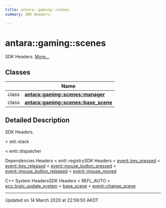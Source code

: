 ```yaml
---
title: antara::gaming::scenes
summary: SDK Headers.  

---
```


# antara::gaming::scenes




SDK Headers.  [More...](#detailed-description)






## Classes

|                | Name           |
| -------------- | -------------- |
| class | **[antara::gaming::scenes::manager](Classes/classantara_1_1gaming_1_1scenes_1_1manager.md)**  |
| class | **[antara::gaming::scenes::base_scene](Classes/classantara_1_1gaming_1_1scenes_1_1base__scene.md)**  |






## Detailed Description

SDK Headers. 

























< std::stack

< entt::dispatcher

Dependencies Headers < entt::registrySDK Headers < [event::key_pressed](Classes/structantara_1_1gaming_1_1event_1_1key__pressed.md) < [event::key_released](Classes/structantara_1_1gaming_1_1event_1_1key__released.md) < [event::mouse_button_pressed](Classes/structantara_1_1gaming_1_1event_1_1mouse__button__pressed.md) < [event::mouse_button_released](Classes/structantara_1_1gaming_1_1event_1_1mouse__button__released.md) < [event::mouse_moved](Classes/structantara_1_1gaming_1_1event_1_1mouse__moved.md)

C++ System HeadersSDK Headers < REFL_AUTO < [ecs::logic_update_system](Namespaces/namespaceantara_1_1gaming_1_1ecs.md#typedef-logic_update_system) < [base_scene](Classes/classantara_1_1gaming_1_1scenes_1_1base__scene.md) < [event::change_scene](Classes/structantara_1_1gaming_1_1event_1_1change__scene.md)








-------------------------------

Updated on 14 March 2020 at 22:59:50 AKDT